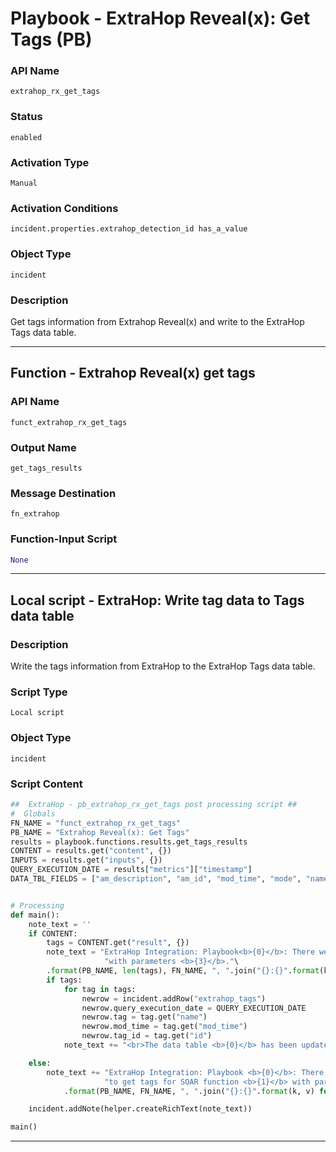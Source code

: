 <!--
    DO NOT MANUALLY EDIT THIS FILE
    THIS FILE IS AUTOMATICALLY GENERATED WITH resilient-sdk codegen
    Generated with resilient-sdk v51.0.2.2.1096
-->

# Playbook - ExtraHop Reveal(x): Get Tags (PB)

### API Name
`extrahop_rx_get_tags`

### Status
`enabled`

### Activation Type
`Manual`

### Activation Conditions
`incident.properties.extrahop_detection_id has_a_value`

### Object Type
`incident`

### Description
Get tags information from Extrahop Reveal(x) and write to the ExtraHop Tags data table.


---
## Function - Extrahop Reveal(x) get tags

### API Name
`funct_extrahop_rx_get_tags`

### Output Name
`get_tags_results`

### Message Destination
`fn_extrahop`

### Function-Input Script
```python
None
```

---

## Local script - ExtraHop: Write tag data to Tags data table

### Description
Write the tags information from ExtraHop to the ExtraHop Tags data table.

### Script Type
`Local script`

### Object Type
`incident`

### Script Content
```python
##  ExtraHop - pb_extrahop_rx_get_tags post processing script ##
#  Globals
FN_NAME = "funct_extrahop_rx_get_tags"
PB_NAME = "Extrahop Reveal(x): Get Tags"
results = playbook.functions.results.get_tags_results
CONTENT = results.get("content", {})
INPUTS = results.get("inputs", {})
QUERY_EXECUTION_DATE = results["metrics"]["timestamp"]
DATA_TBL_FIELDS = ["am_description", "am_id", "mod_time", "mode", "name", "owner", "rights", "short_code", "show_alert_status", "walks", "weighting"]


# Processing
def main():
    note_text = ''
    if CONTENT:
        tags = CONTENT.get("result", {})
        note_text = "ExtraHop Integration: Playbook<b>{0}</b>: There were <b>{1}</b> Tags returned for SOAR function <b>{2}</b> "\
                     "with parameters <b>{3}</b>."\
        .format(PB_NAME, len(tags), FN_NAME, ", ".join("{}:{}".format(k, v) for k, v in INPUTS.items()))
        if tags:
            for tag in tags:
                newrow = incident.addRow("extrahop_tags")
                newrow.query_execution_date = QUERY_EXECUTION_DATE
                newrow.tag = tag.get("name")
                newrow.mod_time = tag.get("mod_time")
                newrow.tag_id = tag.get("id")
            note_text += "<br>The data table <b>{0}</b> has been updated".format("Extrahop Tags")

    else:
        note_text += "ExtraHop Integration: Playbook <b>{0}</b>: There was <b>no</b> result returned while attempting " \
                     "to get tags for SOAR function <b>{1}</b> with parameters <b>{2}</b>."\
            .format(PB_NAME, FN_NAME, ", ".join("{}:{}".format(k, v) for k, v in INPUTS.items()))

    incident.addNote(helper.createRichText(note_text))

main()

```

---

